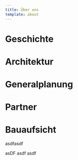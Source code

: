 ```yaml
---
title: Über uns
template: about
---
```

# Geschichte

# Architektur

# Generalplanung

# Partner

# Bauaufsicht

  asdfasdf

  asDF
  asdf
  asdf